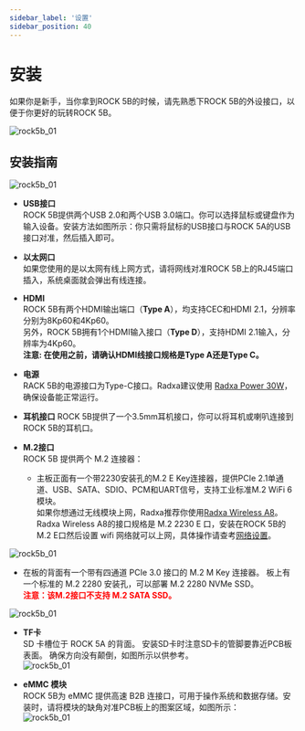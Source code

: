 ```yaml
---
sidebar_label: '设置'
sidebar_position: 40
---
```


# 安装

如果你是新手，当你拿到ROCK 5B的时候，请先熟悉下ROCK 5B的外设接口，以便于你更好的玩转ROCK 5B。  

![rock5b_01](/zh/img/rock5b/rock-5b-01.png)

## 安装指南
![rock5b_01](/img/rock5b/rock5b-interface-1.webp)

- **USB接口**  
ROCK 5B提供两个USB 2.0和两个USB 3.0端口。你可以选择鼠标或键盘作为输入设备。安装方法如图所示：你只需将鼠标的USB接口与ROCK 5A的USB接口对准，然后插入即可。  

- **以太网口**  
如果您使用的是以太网有线上网方式，请将网线对准ROCK 5B上的RJ45端口插入，系统桌面就会弹出有线连接。  

- **HDMI**  
ROCK 5B有两个HDMI输出端口（**Type A**），均支持CEC和HDMI 2.1，分辨率分别为8Kp60和4Kp60。  
另外，ROCK 5B拥有1个HDMI输入接口（**Type D**），支持HDMI 2.1输入，分辨率为4Kp60。  
**注意: 在使用之前，请确认HDMI线接口规格是Type A还是Type C。**  

- **电源**  
RACK 5B的电源接口为Type-C接口。Radxa建议使用 [Radxa Power 30W](https://docs.radxa.com/accessories/pd_30w)，确保设备能正常运行。    

- **耳机接口**
ROCK 5B提供了一个3.5mm耳机接口，你可以将耳机或喇叭连接到ROCK 5B的耳机口。  

- **M.2接口**  
ROCK 5B 提供两个 M.2 连接器： 
  - 主板正面有一个带2230安装孔的M.2 E Key连接器，提供PCIe 2.1单通道、USB、SATA、SDIO、PCM和UART信号，支持工业标准M.2 WiFi 6模块。  
如果你想通过无线模块上网，Radxa推荐你使用[Radxa Wireless A8](https://docs.radxa.com/accessories/wireless-a8)。Radxa Wireless A8的接口规格是 M.2 2230 E 口，安装在ROCK 5B的M.2 E口然后设置 wifi 网络就可以上网，具体操作请查考[网络设置](https://docs.radxa.com/radxa-os/network)。  

![rock5b_01](/img/rock5b/rock5b-use-wireless.webp)

  - 在板的背面有一个带有四通道 PCIe 3.0 接口的 M.2 M Key 连接器。 板上有一个标准的 M.2 2280 安装孔，可以部署 M.2 2280 NVMe SSD。  
**<font color='red'>注意：该M.2接口不支持 M.2 SATA SSD。</font>**    

![rock5b_01](/img/rock5b/rock5b-use-ssd.webp)

- **TF卡**  
SD 卡槽位于 ROCK 5A 的背面。 安装SD卡时注意SD卡的管脚要靠近PCB板表面。 确保方向没有颠倒，如图所示以供参考。   
![rock5b_01](/img/rock5b/rock5b-interface-2.webp)   

- **eMMC 模块**  
ROCK 5B为 eMMC 提供高速 B2B 连接口，可用于操作系统和数据存储。安装时，请将模块的缺角对准PCB板上的图案区域，如图所示：    
![rock5b_01](/img/rock5b/rock5b-interface-3.webp)







